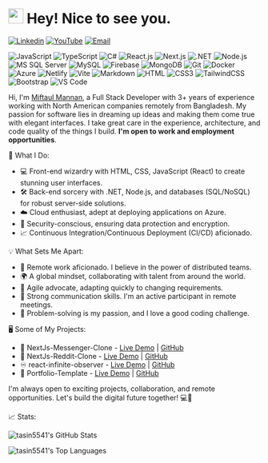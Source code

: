 <h1><img src="https://emojis.slackmojis.com/emojis/images/1531849430/4246/blob-sunglasses.gif?1531849430" width="30"/> Hey! Nice to see you.</h1>


[![Linkedin](https://img.shields.io/badge/LinkedIn-0077B5?style=for-the-badge&logo=linkedin&logoColor=white)](https://www.linkedin.com/in/tasin5541/) 
[![YouTube](https://img.shields.io/badge/YouTube-%23FF0000?style=for-the-badge&logo=youtube&logoColor=white)](https://www.youtube.com/channel/UClvrUclYSGX_MZPOF6ySG6A)
[![Email](https://img.shields.io/badge/Email-%23EA4335?style=for-the-badge&logo=gmail&logoColor=white)](mailto:tasinmiftaulmannan@gmail.com)


![JavaScript](https://img.shields.io/badge/JavaScript-F7DF1E?style=flat-square&logo=javascript&logoColor=black)
![TypeScript](https://img.shields.io/badge/TypeScript-007ACC?style=flat-square&logo=typescript&logoColor=white)
![C#](https://img.shields.io/badge/C%23-a178db?style=flat-square&logo=csharp&logoColor=white)
![React.js](https://img.shields.io/badge/React.js-0081CB?style=flat-square&logo=react&logoColor=61DAFB)
![Next.js](https://img.shields.io/badge/Next.js-black?style=flat-square&logo=nextdotjs&logoColor=white)
![.NET](https://img.shields.io/badge/.NET-%23512BD4?style=flat-square&logo=dotnet&logoColor=white)
![Node.js](https://img.shields.io/badge/Node.js-43853D?style=flat-square&logo=node.js&logoColor=white)
![MS SQL Server](https://img.shields.io/badge/MS%20SQL%20Server-%23CC2927?style=flat-square&logo=microsoftsqlserver&logoColor=white)
![MySQL](https://img.shields.io/badge/MySQL-005C84?style=flat-square&logo=mysql&logoColor=white)
![Firebase](https://img.shields.io/badge/Firebase-%23EB844E?style=flat-square&logo=firebase&logoColor=white)
![MongoDB](https://img.shields.io/badge/MongoDB-%2347A248?style=flat-square&logo=mongodb&logoColor=white)
![Git](https://img.shields.io/badge/Git-%23F05032?style=flat-square&logo=git&logoColor=white)
![Docker](https://img.shields.io/badge/Docker-0CC1F3?style=flat-square&logo=docker&logoColor=white)
![Azure](https://img.shields.io/badge/Azure-%230078D4?style=flat-square&logo=microsoftazure&logoColor=white)
![Netlify](https://img.shields.io/badge/Netlify-00C7B7?style=flat-square&logo=netlify&logoColor=white)
![Vite](https://img.shields.io/badge/Vite-593D88?style=flat-square&logo=vite&logoColor=white)
![Markdown](https://img.shields.io/badge/Markdown-000000?style=flat-square&logo=markdown&logoColor=white)
![HTML](https://img.shields.io/badge/HTML5-E34F26?style=flat-square&logo=html5&logoColor=white)
![CSS3](https://img.shields.io/badge/CSS3-1572B6?style=flat-square&logo=css3&logoColor=white)
![TailwindCSS](https://img.shields.io/badge/Tailwind_CSS-38B2AC?style=flat-square&logo=tailwind-css&logoColor=white)
![Bootstrap](https://img.shields.io/badge/Bootstrap-563D7C?style=flat-square&logo=bootstrap&logoColor=white)
![VS Code](https://img.shields.io/badge/VS%20Code-%23007ACC?style=flat-square&logo=visualstudiocode&logoColor=white)


<!--[![Hits](https://hits.seeyoufarm.com/api/count/incr/badge.svg?url=https%3A%2F%2Fgithub.com%2FTasin5541&count_bg=%23518AD1&title_bg=%23555555&icon=&icon_color=%23E7E7E7&title=visitors&edge_flat=false)](https://hits.seeyoufarm.com)-->


Hi, I'm [Miftaul Mannan](https://tasin5541.github.io/), a Full Stack Developer with 3+ years of experience working with North American companies remotely from Bangladesh. My passion for software lies in dreaming up ideas and making them come true with elegant interfaces. I take great care in the experience, architecture, and code quality of the things I build. **I'm open to work and employment opportunities**.

🔧 What I Do:
- 💻 Front-end wizardry with HTML, CSS, JavaScript (React) to create stunning user interfaces.
- 🛠️ Back-end sorcery with .NET, Node.js, and databases (SQL/NoSQL) for robust server-side solutions.
- ☁️ Cloud enthusiast, adept at deploying applications on Azure.
- 🔐 Security-conscious, ensuring data protection and encryption.
- 📈 Continuous Integration/Continuous Deployment (CI/CD) aficionado.

💡 What Sets Me Apart:
- 🚀 Remote work aficionado. I believe in the power of distributed teams.
- 🌍 A global mindset, collaborating with talent from around the world.
- 🚧 Agile advocate, adapting quickly to changing requirements.
- 💬 Strong communication skills. I'm an active participant in remote meetings.
- 🧩 Problem-solving is my passion, and I love a good coding challenge.

🖥️ Some of My Projects:
- 💭 NextJs-Messenger-Clone - [Live Demo](https://nextjs-messenger-clone-tasin5541.vercel.app/) | [GitHub](https://github.com/Tasin5541/NextJs-Messenger-Clone)
- 📨 NextJs-Reddit-Clone - [Live Demo](https://next-js-reddit-clone-tasin5541.vercel.app/) | [GitHub](https://github.com/Tasin5541/NextJs-Reddit-Clone)
- ♾️ react-infinite-observer - [Live Demo](https://tasin5541.github.io/react-infinite-observer/) | [GitHub](https://github.com/Tasin5541/react-infinite-observer)
- 💼 Portfolio-Template - [Live Demo](https://tasin5541.github.io/) | [GitHub](https://github.com/Tasin5541/portfolio)

I'm always open to exciting projects, collaboration, and remote opportunities. Let's build the digital future together! 💻🚀

📈 Stats:

![tasin5541's GitHub Stats](https://github-readme-stats.tasin5541.vercel.app/api?username=Tasin5541&theme=darcula&show_icons=true&count_private=true&include_all_commits=true&hide_border=true)

![tasin5541's Top Languages](https://github-readme-stats.vercel.app/api/top-langs/?username=Tasin5541&theme=darcula&show_icons=true&hide_border=true&layout=compact&exclude_repo=Detection-of-Cricketing-Activities-using-Deep-Learning,Face_Recognizer&hide=php,jupyter%20notebook)

